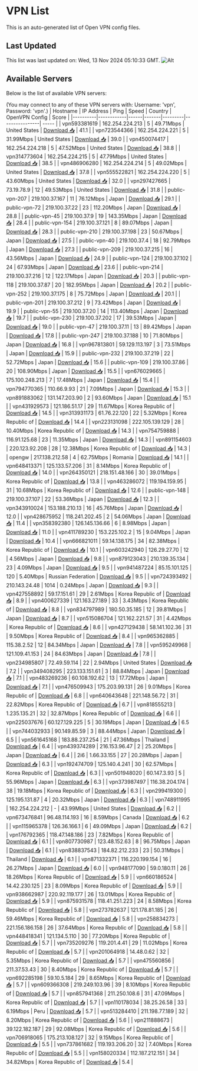 # VPN List

This is an auto-generated list of Open VPN config files.

## Last Updated

This list was last updated on: Wed, 13 Nov 2024 05:10:33 GMT.
![Alt](https://repobeats.axiom.co/api/embed/186b98318ef1479477931607c1ad7d823f12451f.svg "Repobeats analytics image")

## Available Servers

Below is the list of available VPN servers:

(You may connect to any of these VPN servers with: Username: 'vpn', Password: 'vpn'.)
| Hostname | IP Address | Ping | Speed | Country | OpenVPN Config | Score |
|----------|------------|------|-------|---------|----------------| ----- |
| vpn593381619 | 162.254.224.213 | 5 | 49.71Mbps | United States | [Download 📥](./configs/server_0_US.ovpn) | 41.1 |
| vpn723544366 | 162.254.224.221 | 5 | 31.99Mbps | United States | [Download 📥](./configs/server_1_US.ovpn) | 39.0 |
| vpn450074417 | 162.254.224.218 | 5 | 47.52Mbps | United States | [Download 📥](./configs/server_2_US.ovpn) | 38.8 |
| vpn314773604 | 162.254.224.215 | 5 | 47.79Mbps | United States | [Download 📥](./configs/server_3_US.ovpn) | 38.5 |
| vpn486906280 | 162.254.224.214 | 5 | 49.02Mbps | United States | [Download 📥](./configs/server_4_US.ovpn) | 37.8 |
| vpn555522821 | 162.254.224.220 | 5 | 43.60Mbps | United States | [Download 📥](./configs/server_5_US.ovpn) | 32.0 |
| vpn297427665 | 73.19.78.9 | 12 | 49.53Mbps | United States | [Download 📥](./configs/server_6_US.ovpn) | 31.8 |
| public-vpn-207 | 219.100.37.167 | 11 | 76.12Mbps | Japan | [Download 📥](./configs/server_7_JP.ovpn) | 29.1 |
| public-vpn-72 | 219.100.37.22 | 23 | 112.20Mbps | Japan | [Download 📥](./configs/server_8_JP.ovpn) | 28.8 |
| public-vpn-45 | 219.100.37.9 | 19 | 143.35Mbps | Japan | [Download 📥](./configs/server_9_JP.ovpn) | 28.4 |
| public-vpn-154 | 219.100.37.121 | 8 | 89.07Mbps | Japan | [Download 📥](./configs/server_10_JP.ovpn) | 28.3 |
| public-vpn-210 | 219.100.37.198 | 23 | 50.67Mbps | Japan | [Download 📥](./configs/server_11_JP.ovpn) | 27.5 |
| public-vpn-40 | 219.100.37.4 | 18 | 92.79Mbps | Japan | [Download 📥](./configs/server_12_JP.ovpn) | 27.3 |
| public-vpn-209 | 219.100.37.215 | 16 | 43.56Mbps | Japan | [Download 📥](./configs/server_13_JP.ovpn) | 24.9 |
| public-vpn-124 | 219.100.37.102 | 24 | 67.93Mbps | Japan | [Download 📥](./configs/server_14_JP.ovpn) | 23.6 |
| public-vpn-214 | 219.100.37.216 | 12 | 122.17Mbps | Japan | [Download 📥](./configs/server_15_JP.ovpn) | 20.3 |
| public-vpn-118 | 219.100.37.87 | 20 | 182.95Mbps | Japan | [Download 📥](./configs/server_16_JP.ovpn) | 20.2 |
| public-vpn-252 | 219.100.37.175 | 8 | 75.72Mbps | Japan | [Download 📥](./configs/server_17_JP.ovpn) | 20.1 |
| public-vpn-201 | 219.100.37.212 | 9 | 73.42Mbps | Japan | [Download 📥](./configs/server_18_JP.ovpn) | 19.9 |
| public-vpn-55 | 219.100.37.20 | 14 | 113.40Mbps | Japan | [Download 📥](./configs/server_19_JP.ovpn) | 19.7 |
| public-vpn-230 | 219.100.37.202 | 17 | 39.53Mbps | Japan | [Download 📥](./configs/server_20_JP.ovpn) | 19.0 |
| public-vpn-47 | 219.100.37.11 | 13 | 89.42Mbps | Japan | [Download 📥](./configs/server_21_JP.ovpn) | 17.8 |
| public-vpn-247 | 219.100.37.188 | 10 | 71.80Mbps | Japan | [Download 📥](./configs/server_22_JP.ovpn) | 16.8 |
| vpn967813801 | 59.129.113.197 | 3 | 73.51Mbps | Japan | [Download 📥](./configs/server_23_JP.ovpn) | 15.9 |
| public-vpn-232 | 219.100.37.219 | 22 | 52.72Mbps | Japan | [Download 📥](./configs/server_24_JP.ovpn) | 15.6 |
| public-vpn-109 | 219.100.37.86 | 20 | 108.90Mbps | Japan | [Download 📥](./configs/server_25_JP.ovpn) | 15.5 |
| vpn676029665 | 175.100.248.213 | 7 | 17.48Mbps | Japan | [Download 📥](./configs/server_26_JP.ovpn) | 15.4 |
| vpn794770365 | 110.66.9.93 | 21 | 7.09Mbps | Japan | [Download 📥](./configs/server_27_JP.ovpn) | 15.3 |
| vpn891883062 | 131.147.203.90 | 2 | 93.60Mbps | Japan | [Download 📥](./configs/server_28_JP.ovpn) | 15.1 |
| vpn431929573 | 121.186.51.17 | 29 | 11.67Mbps | Korea Republic of | [Download 📥](./configs/server_29_KR.ovpn) | 14.5 |
| vpn313931173 | 61.76.22.120 | 22 | 5.32Mbps | Korea Republic of | [Download 📥](./configs/server_30_KR.ovpn) | 14.4 |
| vpn223131098 | 222.105.139.129 | 28 | 10.40Mbps | Korea Republic of | [Download 📥](./configs/server_31_KR.ovpn) | 14.3 |
| vpn754759888 | 116.91.125.68 | 23 | 11.35Mbps | Japan | [Download 📥](./configs/server_32_JP.ovpn) | 14.3 |
| vpn891154603 | 220.123.92.208 | 28 | 12.38Mbps | Korea Republic of | [Download 📥](./configs/server_33_KR.ovpn) | 14.3 |
| opengw | 217.138.212.58 | 4 | 62.75Mbps | Romania | [Download 📥](./configs/server_34_RO.ovpn) | 14.1 |
| vpn648413371 | 125.133.57.206 | 31 | 8.14Mbps | Korea Republic of | [Download 📥](./configs/server_35_KR.ovpn) | 14.0 |
| vpn264350121 | 218.151.48.166 | 30 | 39.01Mbps | Korea Republic of | [Download 📥](./configs/server_36_KR.ovpn) | 13.8 |
| vpn463286072 | 119.194.159.95 | 31 | 10.68Mbps | Korea Republic of | [Download 📥](./configs/server_37_KR.ovpn) | 12.6 |
| public-vpn-148 | 219.100.37.107 | 22 | 53.36Mbps | Japan | [Download 📥](./configs/server_38_JP.ovpn) | 12.3 |
| vpn343910024 | 153.188.210.13 | 16 | 45.76Mbps | Japan | [Download 📥](./configs/server_39_JP.ovpn) | 12.0 |
| vpn428675952 | 118.241.202.45 | 2 | 54.06Mbps | Japan | [Download 📥](./configs/server_40_JP.ovpn) | 11.4 |
| vpn358392380 | 126.145.136.66 | 6 | 8.98Mbps | Japan | [Download 📥](./configs/server_41_JP.ovpn) | 11.0 |
| vpn411789230 | 153.225.102.2 | 15 | 9.04Mbps | Japan | [Download 📥](./configs/server_42_JP.ovpn) | 10.4 |
| vpn666821011 | 59.14.138.175 | 34 | 82.38Mbps | Korea Republic of | [Download 📥](./configs/server_43_KR.ovpn) | 10.1 |
| vpn603242940 | 126.29.27.70 | 12 | 4.56Mbps | Japan | [Download 📥](./configs/server_44_JP.ovpn) | 9.8 |
| vpn879123043 | 210.139.35.134 | 23 | 4.09Mbps | Japan | [Download 📥](./configs/server_45_JP.ovpn) | 9.5 |
| vpn941487224 | 85.15.101.125 | 120 | 5.40Mbps | Russian Federation | [Download 📥](./configs/server_46_RU.ovpn) | 9.5 |
| vpn724393492 | 210.143.24.48 | 1014 | 0.24Mbps | Japan | [Download 📥](./configs/server_47_JP.ovpn) | 9.3 |
| vpn427558892 | 59.17.151.61 | 29 | 2.61Mbps | Korea Republic of | [Download 📥](./configs/server_48_KR.ovpn) | 8.9 |
| vpn400627339 | 121.163.27.189 | 33 | 3.43Mbps | Korea Republic of | [Download 📥](./configs/server_49_KR.ovpn) | 8.8 |
| vpn834797989 | 180.50.35.185 | 12 | 39.81Mbps | Japan | [Download 📥](./configs/server_50_JP.ovpn) | 8.7 |
| vpn515086704 | 121.162.221.57 | 31 | 4.42Mbps | Korea Republic of | [Download 📥](./configs/server_51_KR.ovpn) | 8.6 |
| vpn427129438 | 58.141.102.36 | 31 | 9.50Mbps | Korea Republic of | [Download 📥](./configs/server_52_KR.ovpn) | 8.4 |
| vpn965362885 | 115.38.2.52 | 12 | 84.34Mbps | Japan | [Download 📥](./configs/server_53_JP.ovpn) | 7.8 |
| vpn595249968 | 121.109.41.153 | 24 | 84.63Mbps | Japan | [Download 📥](./configs/server_54_JP.ovpn) | 7.8 |
| vpn234985807 | 72.49.59.114 | 22 | 2.94Mbps | United States | [Download 📥](./configs/server_55_US.ovpn) | 7.2 |
| vpn349408295 | 223.133.151.61 | 3 | 88.84Mbps | Japan | [Download 📥](./configs/server_56_JP.ovpn) | 7.1 |
| vpn483269236 | 60.108.192.62 | 13 | 17.72Mbps | Japan | [Download 📥](./configs/server_57_JP.ovpn) | 7.1 |
| vpn476509943 | 175.203.99.131 | 26 | 9.01Mbps | Korea Republic of | [Download 📥](./configs/server_58_KR.ovpn) | 6.8 |
| vpn640643648 | 221.148.56.72 | 31 | 22.82Mbps | Korea Republic of | [Download 📥](./configs/server_59_KR.ovpn) | 6.7 |
| vpn818555213 | 1.235.135.21 | 32 | 32.87Mbps | Korea Republic of | [Download 📥](./configs/server_60_KR.ovpn) | 6.6 |
| vpn225037676 | 60.127.129.225 | 5 | 30.19Mbps | Japan | [Download 📥](./configs/server_61_JP.ovpn) | 6.5 |
| vpn744032933 | 90.149.85.59 | 3 | 88.44Mbps | Japan | [Download 📥](./configs/server_62_JP.ovpn) | 6.5 |
| vpn561645168 | 183.88.237.254 | 21 | 47.36Mbps | Thailand | [Download 📥](./configs/server_63_TH.ovpn) | 6.4 |
| vpn439374289 | 216.153.96.47 | 2 | 25.20Mbps | Japan | [Download 📥](./configs/server_64_JP.ovpn) | 6.4 |
| 2i6 | 1.66.33.155 | 27 | 20.28Mbps | Japan | [Download 📥](./configs/server_65_JP.ovpn) | 6.3 |
| vpn192474709 | 125.140.4.241 | 30 | 62.57Mbps | Korea Republic of | [Download 📥](./configs/server_66_KR.ovpn) | 6.3 |
| vpn501948020 | 60.147.3.93 | 5 | 55.96Mbps | Japan | [Download 📥](./configs/server_67_JP.ovpn) | 6.3 |
| vpn373987497 | 116.38.204.174 | 38 | 19.18Mbps | Korea Republic of | [Download 📥](./configs/server_68_KR.ovpn) | 6.3 |
| vpn299419300 | 125.195.131.87 | 4 | 20.32Mbps | Japan | [Download 📥](./configs/server_69_JP.ovpn) | 6.3 |
| vpn748911995 | 162.254.224.212 | - | 43.99Mbps | United States | [Download 📥](./configs/server_70_US.ovpn) | 6.2 |
| vpn673476841 | 96.48.114.193 | 16 | 8.59Mbps | Canada | [Download 📥](./configs/server_71_CA.ovpn) | 6.2 |
| vpn115965378 | 126.36.166.1 | 6 | 49.09Mbps | Japan | [Download 📥](./configs/server_72_JP.ovpn) | 6.2 |
| vpn176792365 | 118.47.148.186 | 23 | 7.82Mbps | Korea Republic of | [Download 📥](./configs/server_73_KR.ovpn) | 6.1 |
| vpn807730987 | 123.48.152.63 | 8 | 96.75Mbps | Japan | [Download 📥](./configs/server_74_JP.ovpn) | 6.1 |
| vpn838837543 | 184.82.212.233 | 23 | 50.31Mbps | Thailand | [Download 📥](./configs/server_75_TH.ovpn) | 6.1 |
| vpn871332371 | 116.220.199.154 | 16 | 26.27Mbps | Japan | [Download 📥](./configs/server_76_JP.ovpn) | 6.0 |
| vpn948177090 | 59.0.180.11 | 26 | 18.26Mbps | Korea Republic of | [Download 📥](./configs/server_77_KR.ovpn) | 5.9 |
| vpn660186524 | 14.42.230.125 | 23 | 8.09Mbps | Korea Republic of | [Download 📥](./configs/server_78_KR.ovpn) | 5.9 |
| vpn938662987 | 220.92.119.177 | 26 | 13.01Mbps | Korea Republic of | [Download 📥](./configs/server_79_KR.ovpn) | 5.9 |
| vpn875931578 | 118.41.251.223 | 24 | 8.58Mbps | Korea Republic of | [Download 📥](./configs/server_80_KR.ovpn) | 5.8 |
| vpn273782637 | 121.178.81.185 | 26 | 59.46Mbps | Korea Republic of | [Download 📥](./configs/server_81_KR.ovpn) | 5.8 |
| vpn258834273 | 221.156.186.158 | 26 | 37.64Mbps | Korea Republic of | [Download 📥](./configs/server_82_KR.ovpn) | 5.8 |
| vpn448418341 | 121.134.5.110 | 30 | 77.20Mbps | Korea Republic of | [Download 📥](./configs/server_83_KR.ovpn) | 5.7 |
| vpn735209276 | 119.201.4.41 | 29 | 11.02Mbps | Korea Republic of | [Download 📥](./configs/server_84_KR.ovpn) | 5.7 |
| vpn201064918 | 14.48.0.62 | 32 | 5.35Mbps | Korea Republic of | [Download 📥](./configs/server_85_KR.ovpn) | 5.7 |
| vpn475560856 | 211.37.53.43 | 30 | 8.40Mbps | Korea Republic of | [Download 📥](./configs/server_86_KR.ovpn) | 5.7 |
| vpn692285198 | 59.10.5.184 | 29 | 8.65Mbps | Korea Republic of | [Download 📥](./configs/server_87_KR.ovpn) | 5.7 |
| vpn609366308 | 219.249.103.96 | 39 | 8.10Mbps | Korea Republic of | [Download 📥](./configs/server_88_KR.ovpn) | 5.7 |
| vpn857941368 | 211.250.108.6 | 31 | 47.09Mbps | Korea Republic of | [Download 📥](./configs/server_89_KR.ovpn) | 5.7 |
| vpn110178034 | 38.25.26.58 | 33 | 6.19Mbps | Peru | [Download 📥](./configs/server_90_PE.ovpn) | 5.7 |
| vpn513284410 | 211.198.77.189 | 32 | 8.20Mbps | Korea Republic of | [Download 📥](./configs/server_91_KR.ovpn) | 5.6 |
| vpn211888673 | 39.122.182.187 | 29 | 92.08Mbps | Korea Republic of | [Download 📥](./configs/server_92_KR.ovpn) | 5.6 |
| vpn706918065 | 175.213.108.127 | 32 | 9.15Mbps | Korea Republic of | [Download 📥](./configs/server_93_KR.ovpn) | 5.5 |
| vpn737861682 | 119.193.206.20 | 32 | 7.40Mbps | Korea Republic of | [Download 📥](./configs/server_94_KR.ovpn) | 5.5 |
| vpn158020334 | 112.187.212.151 | 34 | 34.82Mbps | Korea Republic of | [Download 📥](./configs/server_95_KR.ovpn) | 5.4 |
